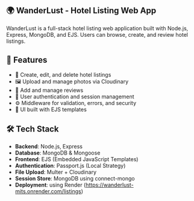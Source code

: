 ## 🌍 WanderLust - Hotel Listing Web App

WanderLust is a full-stack hotel listing web application built with Node.js, Express, MongoDB, and EJS. Users can browse, create, and review hotel listings.

## 🚀 Features

- 🏨 Create, edit, and delete hotel listings
- 🖼️ Upload and manage photos via Cloudinary
- 📝 Add and manage reviews
- 🔐 User authentication and session management
- ⚙️ Middleware for validation, errors, and security
- 📍 UI built with EJS templates

## 🛠️ Tech Stack

- **Backend**: Node.js, Express
- **Database**: MongoDB & Mongoose
- **Frontend**: EJS (Embedded JavaScript Templates)
- **Authentication**: Passport.js (Local Strategy)
- **File Upload**: Multer + Cloudinary
- **Session Store**: MongoDB using connect-mongo
- **Deployment**: using Render (https://wanderlust-mits.onrender.com/listings)
